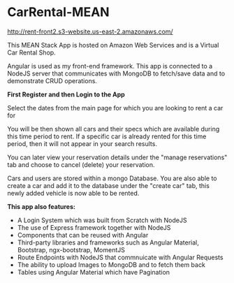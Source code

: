 # CarRental-MEAN

http://rent-front2.s3-website.us-east-2.amazonaws.com/

This MEAN Stack App is hosted on Amazon Web Services and is a Virtual Car Rental Shop.

Angular is used as my front-end framework. This app is connected to a NodeJS server that communicates with MongoDB to fetch/save data and to demonstrate CRUD operations.

**First Register and then Login to the App**

Select the dates from the main page for which you are looking to rent a car for

You will be then shown all cars and their specs which are available during this time period to rent. If a specific car is already rented for this time period, then it will not appear in your search results.

You can later view your reservation details under the "manage reservations" tab and choose to cancel (delete) your reservation.

Cars and users are stored within a mongo Database. You are also able to create a car and add it to the database under the "create car" tab, this newly added vehicle is now able to be rented.

**This app also features:**
<ul>
<li>A Login System which was built from Scratch with NodeJS</li> 

<li>The use of Express framework together with NodeJS</li> 

<li>Components that can be reused with Angular</li> 

<li>Third-party libraries and frameworks such as Angular Material, Bootstrap, ngx-bootstrap, MomentJS</li> 

<li>Route Endpoints with NodeJS that commnuicate with Angular Requests</li> 

<li>The ability to upload Images to MongoDB and to fetch them back</li> 

<li>Tables using Angular Material which have Pagination</li> 
<ul>



